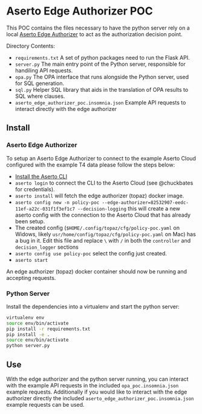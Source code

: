 # Aserto Edge Authorizer POC

This POC contains the files necessary to have the python server rely on a local [Aserto Edge Authorizer](https://docs.aserto.com/docs/edge-authorizers/overview) to act as the authorization decision point. 

Directory Contents:
- `requirements.txt` A set of python packages need to run the Flask API.
- `server.py` The main entry point of the Python server, responsible for handiling API requests.
- `opa.py` The OPA interface that runs alongside the Python server, used for SQL generation.
- `sql.py` Helper SQL library that aids in the translation of OPA results to SQL where clauses.
- `aserto_edge_authorizer_poc.insomnia.json` Example API requests to interact directly with the edge authorizer

## Install
### Aserto Edge Authorizer
To setup an Aserto Edge Authorizer to connect to the example Aserto Cloud configured with the example T4 data please follow the steps below:
- [Install the Aserto CLI](https://docs.aserto.com/docs/command-line-interface/aserto-cli/installation)
- `aserto login` to connect the CLI to the Aserto Cloud (see @chuckbates for credentials).
- `aserto install` will fetch the edge authorizer (topaz) docker image.
- `aserto config new -n policy-poc --edge-authorizer=82532907-eedc-11ef-a22c-031f1f3ef1c7 --decision-logging` this will create a new aserto config with the connection to the Aserto Cloud that has already been setup.
- The created config (`$HOME/.config/topaz/cfg/policy-poc.yaml` on Widows, likely `usr/home/config/topaz/cfg/policy-poc.yaml` on Mac) has a bug in it. Edit this file and replace `\` with `/` in both the `controller` and `decision_logger` sections
- `aserto config use policy-poc` select the config just created.
- `aserto start`

An edge authorizer (topaz) docker container should now be running and accepting requests. 

### Python Server
Install the dependencies into a virtualenv and start the python server:

```bash
virtualenv env
source env/bin/activate
pip install -r requirements.txt
pip install -e .
source env/bin/activate
python server.py
```

## Use

With the edge authorizer and the python server running, you can interact with the example API requests in the included `opa_poc.insomnia.json` example requests. Additionally if you would like to interact with the edge authorizer directly the included `aserto_edge_authorizer_poc.insomnia.json` example requests can be used. 
